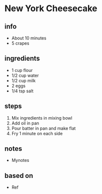 # New York Cheesecake 

## info  
* About 10 minutes  
* 5 crapes

## ingredients
* 1 cup flour
* 1/2 cup water
* 1/2 cup milk
* 2 eggs
* 1/4 tsp salt

## steps  
1.  Mix ingredients in mixing bowl
2.  Add oil in pan
3.  Pour batter in pan and make flat
4.  Fry 1 minute on each side

## notes  
* Mynotes  

## based on  
* Ref

